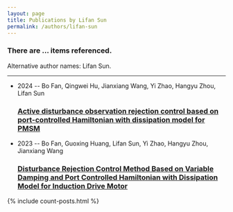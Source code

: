 ```yaml
---
layout: page
title: Publications by Lifan Sun
permalink: /authors/lifan-sun
---
```


<h3 id="number-posts">There are ... items referenced.</h3>
<p id='info-authors'>Alternative author names: Lifan Sun.</p>
<hr />
<ul class="post-list">
<li><span class='post-meta'>2024 -- Bo Fan, Qingwei Hu, Jianxiang Wang, Yi Zhao, Hangyu Zhou, Lifan Sun</span><h3><a class='post-link' href="{{ site.baseurl }}/active-disturbance-observation-rejection-control-based-on-port-controlled-hamiltonian-with-dissipation-model-for-pmsm">Active disturbance observation rejection control based on port-controlled Hamiltonian with dissipation model for PMSM</a></h3></li>
<li><span class='post-meta'>2023 -- Bo Fan, Guoxing Huang, Lifan Sun, Yi Zhao, Hangyu Zhou, Jianxiang Wang</span><h3><a class='post-link' href="{{ site.baseurl }}/disturbance-rejection-control-method-based-on-variable-damping-and-port-controlled-hamiltonian-with-dissipation-model-for-induction-drive-motor">Disturbance Rejection Control Method Based on Variable Damping and Port Controlled Hamiltonian with Dissipation Model for Induction Drive Motor</a></h3></li>

</ul>
{% include count-posts.html %}
